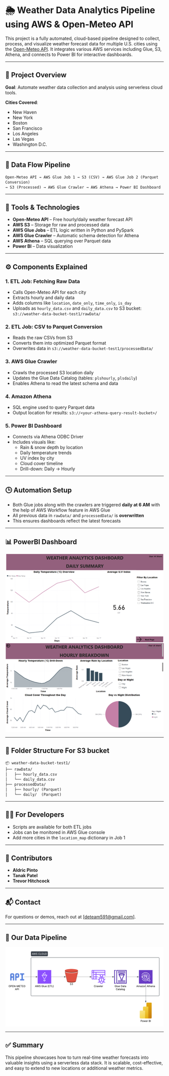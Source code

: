 
# 🌦️ Weather Data Analytics Pipeline using AWS & Open-Meteo API

This project is a fully automated, cloud-based pipeline designed to collect, process, and visualize weather forecast data for multiple U.S. cities using the [Open-Meteo API](https://open-meteo.com/). It integrates various AWS services including Glue, S3, Athena, and connects to Power BI for interactive dashboards.

---

## 📌 Project Overview

**Goal**: Automate weather data collection and analysis using serverless cloud tools.

**Cities Covered**:
- New Haven
- New York
- Boston
- San Francisco
- Los Angeles
- Las Vegas
- Washington D.C.

---

## 🔄 Data Flow Pipeline

```
Open-Meteo API → AWS Glue Job 1 → S3 (CSV) → AWS Glue Job 2 (Parquet Conversion) 
→ S3 (Processed) → AWS Glue Crawler → AWS Athena → Power BI Dashboard
```

---

## 🧰 Tools & Technologies

- **Open-Meteo API** – Free hourly/daily weather forecast API
- **AWS S3** – Storage for raw and processed data
- **AWS Glue Jobs** – ETL logic written in Python and PySpark
- **AWS Glue Crawler** – Automatic schema detection for Athena
- **AWS Athena** – SQL querying over Parquet data
- **Power BI** – Data visualization

---

## ⚙️ Components Explained

### 1. ETL Job: Fetching Raw Data
- Calls Open-Meteo API for each city
- Extracts hourly and daily data
- Adds columns like `location`, `date_only`, `time_only`, `is_day`
- Uploads as `hourly_data.csv` and `daily_data.csv` to S3 bucket:  
  `s3://weather-data-bucket-test1/rawData/`

### 2. ETL Job: CSV to Parquet Conversion
- Reads the raw CSVs from S3
- Converts them into optimized Parquet format
- Overwrites data in `s3://weather-data-bucket-test1/processedData/`

### 3. AWS Glue Crawler
- Crawls the processed S3 location daily
- Updates the Glue Data Catalog (tables: `plshourly`, `plsdaily`)
- Enables Athena to read the latest schema and data

### 4. Amazon Athena
- SQL engine used to query Parquet data
- Output location for results: `s3://<your-athena-query-result-bucket>/`

### 5. Power BI Dashboard
- Connects via Athena ODBC Driver
- Includes visuals like:
  - Rain & snow depth by location
  - Daily temperature trends
  - UV index by city
  - Cloud cover timeline
  - Drill-down: Daily → Hourly

---

## 🕒 Automation Setup

- Both Glue jobs along with the crawlers are triggered **daily at 6 AM** with the help of AWS Workflow feature in AWS Glue
- All previous data in `rawData/` and `processedData/` is **overwritten**
- This ensures dashboards reflect the latest forecasts

---

## 📊 PowerBI Dashboard

![PAGE 1](https://github.com/DeTeam01/weather_analytics_dashboard/blob/main/weather_dashboard_pg_1.png)
![PAGE 2](https://github.com/DeTeam01/weather_analytics_dashboard/blob/main/weather_dashboard_pg_2.png)

---

## 📁 Folder Structure For S3 bucket

```
📦 weather-data-bucket-test1/
├── rawData/
│   ├── hourly_data.csv
│   └── daily_data.csv
├── processedData/
│   ├── hourly/ (Parquet)
│   └── daily/  (Parquet)
```

---

## 🧑‍💻 For Developers

- Scripts are available for both ETL jobs
- Jobs can be monitored in AWS Glue console
- Add more cities in the `location_map` dictionary in Job 1

---

## 🤝 Contributors

- **Aldric Pinto**
- **Tanak Patel**
- **Trevor Hitchcock**

---

## 📬 Contact

For questions or demos, reach out at [deteam591@gmail.com].

---

## 📎 Our Data Pipeline

![DE PIPELINE](https://github.com/DeTeam01/weather_analytics_dashboard/blob/main/AWS%20DE%20PIPELINE.png)

---

## ✅ Summary

This pipeline showcases how to turn real-time weather forecasts into valuable insights using a serverless data stack. It is scalable, cost-effective, and easy to extend to new locations or additional weather metrics.
